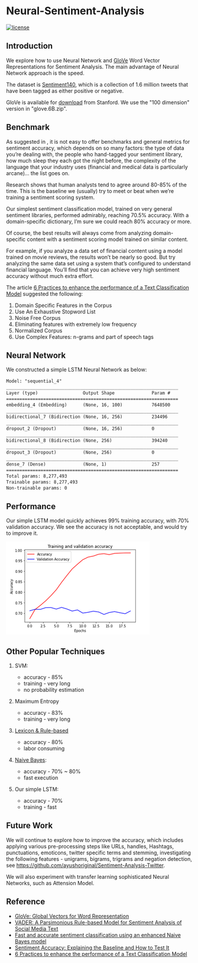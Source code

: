 # Neural-Sentiment-Analysis

[![license](https://img.shields.io/github/license/mashape/apistatus.svg)](LICENSE)

## Introduction

We explore how to use Neural Network and [GloVe](https://www.aclweb.org/anthology/D14-1162/) Word Vector Representations for Sentiment Analysis. 
The main advantage of Neural Network approach is the speed.

The dataset is [Sentiment140](http://www.sentiment140.com/), 
which is a collection of 1.6 million tweets that have been tagged as either positive or negative.

GloVe is available for [download](https://nlp.stanford.edu/projects/glove/) from Stanford. 
We use the "100 dimension" version in "glove.6B.zip".

## Benchmark
As suggested in , it is not easy to offer benchmarks and general metrics for sentiment accuracy,
which depends on so many factors: 
the type of data you’re dealing with, 
the people who hand-tagged your sentiment library, 
how much sleep they each got the night before, 
the complexity of the language that your industry uses (financial and medical data is particularly arcane)… the list goes on.

Research shows that human analysts tend to agree around 80-85% of the time. 
This is the baseline we (usually) try to meet or beat when we’re training a sentiment scoring system.

Our simplest sentiment classification model, 
trained on very general sentiment libraries, 
performed admirably, reaching 70.5% accuracy. 
With a domain-specific dictionary, 
I’m sure we could reach 80% accuracy or more.

Of course, the best results will always come from analyzing domain-specific content with a sentiment scoring model trained on similar content.

For example, if you analyze a data set of financial content using a model trained on movie reviews, the results won’t be nearly so good. But try analyzing the same data set using a system that’s configured to understand financial language. You’ll find that you can achieve very high sentiment accuracy without much extra effort.

The article [6 Practices to enhance the performance of a Text Classification Model](https://www.analyticsvidhya.com/blog/2015/10/6-practices-enhance-performance-text-classification-model/) suggested the following:
1. Domain Specific Features in the Corpus
2. Use An Exhaustive Stopword List
3. Noise Free Corpus
4. Eliminating features with extremely low frequency
5. Normalized Corpus
6. Use Complex Features: n-grams and part of speech tags

## Neural Network

We constructed a simple LSTM Neural Network as below:
```
Model: "sequential_4"
_________________________________________________________________
Layer (type)                 Output Shape              Param #   
=================================================================
embedding_4 (Embedding)      (None, 16, 100)           7648500   
_________________________________________________________________
bidirectional_7 (Bidirection (None, 16, 256)           234496    
_________________________________________________________________
dropout_2 (Dropout)          (None, 16, 256)           0         
_________________________________________________________________
bidirectional_8 (Bidirection (None, 256)               394240    
_________________________________________________________________
dropout_3 (Dropout)          (None, 256)               0         
_________________________________________________________________
dense_7 (Dense)              (None, 1)                 257       
=================================================================
Total params: 8,277,493
Trainable params: 8,277,493
Non-trainable params: 0
```
## Performance

Our simple LSTM model quickly achieves 99% training accuracy, with 70% validation accuracy.
We see the accuracy is not acceptable, and would try to improve it.

![Figure](performance.png)

## Other Popular Techniques

1. SVM: 
   - accuracy - 85%    
   - training - very long
   - no probability estimation

2. Maximum Entropy
   - accuracy - 83%    
   - training - very long

3. [Lexicon & Rule-based](https://github.com/cjhutto/vaderSentiment)
   - accuracy - 80%    
   - labor consuming
   
4. [Naive Bayes](https://github.com/vivekn/sentiment): 
   - accuracy - 70% ~ 80%   
   - fast execution

5. Our simple LSTM:
   - accuracy - 70%    
   - training - fast
   
## Future Work

We will continue to explore how to improve the accuracy,
which includes applying various pre-processing steps like URLs, handles, Hashtags, punctuations, emoticons, twitter specific terms and stemming,
investigating the following features - unigrams, bigrams, trigrams and negation detection, see https://github.com/ayushoriginal/Sentiment-Analysis-Twitter.

We will also experiment with transfer learning sophisticated Neural Networks, such as Attension Model.

## Reference

- [GloVe: Global Vectors for Word Representation](https://www.aclweb.org/anthology/D14-1162/)
- [VADER: A Parsimonious Rule-based Model for Sentiment Analysis of Social Media Text](https://www.researchgate.net/publication/275828927_VADER_A_Parsimonious_Rule-based_Model_for_Sentiment_Analysis_of_Social_Media_Text)
- [Fast and accurate sentiment classification using an enhanced Naive Bayes model](https://arxiv.org/abs/1305.6143)
- [Sentiment Accuracy: Explaining the Baseline and How to Test It](https://www.lexalytics.com/lexablog/sentiment-accuracy-baseline-testing)
- [6 Practices to enhance the performance of a Text Classification Model](https://www.analyticsvidhya.com/blog/2015/10/6-practices-enhance-performance-text-classification-model/)
